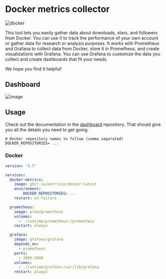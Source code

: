 # Docker metrics collector

![docker](https://user-images.githubusercontent.com/773481/209433247-decbb4f6-e722-4862-8063-d4e4f0bf3c29.png)


This tool lets you easily gather data about downloads, stars, and followers from Docker. You can use it to track the performance of your own account or gather data for research or analysis purposes. It works with Prometheus and Grafana to collect data from Docker, store it in Prometheus, and create visualizations with Grafana. You can use Grafana to customize the data you collect and create dashboards that fit your needs.

We hope you find it helpful!

## Dashboard

![image](https://user-images.githubusercontent.com/773481/209438291-a887500d-7425-4f95-88db-f05261d728e6.png)

## Usage

Check out the documentation in the [dashboard](https://github.com/metrixio/dashboard) repository. That should give you all the details you need to get going.

```dotenv
# Docker repository names to follow (comma separated)
DOCKER_REPOSITORIES= ...
```

### Docker

```yaml
version: "3.7"

services:
  docker-metrics:
    image: ghcr.io/metrixio/docker:latest
    environment:
        DOCKER_REPOSITORIES: ...
    restart: on-failure

  prometheus:
    image: prom/prometheus
    volumes:
      - ./runtime/prometheus:/prometheus
    restart: always

  grafana:
    image: grafana/grafana
    depends_on:
      - prometheus
    ports:
      - 3000:3000
    volumes:
      - ./runtime/grafana:/var/lib/grafana
    restart: always
```
